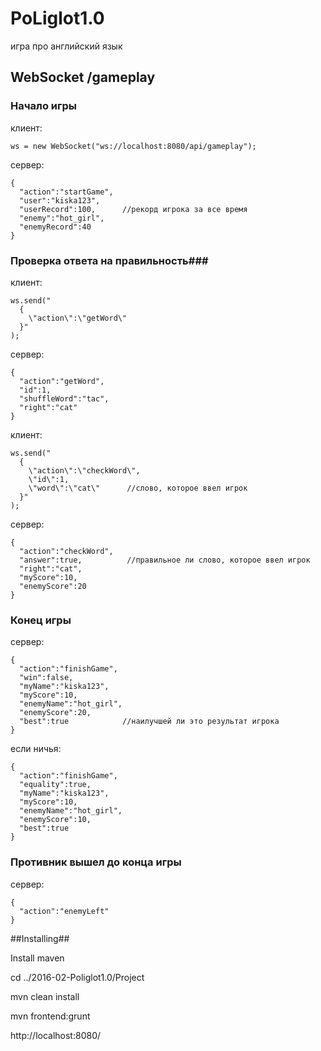 # PoLiglot1.0 #
игра про английский язык

## WebSocket /gameplay ##
### Начало игры ###
клиент:
```
ws = new WebSocket("ws://localhost:8080/api/gameplay");
```
сервер:
```
{
  "action":"startGame",
  "user":"kiska123",
  "userRecord":100,      //рекорд игрока за все время
  "enemy":"hot_girl",
  "enemyRecord":40
}
```
### Проверка ответа на правильность###
клиент:
```
ws.send("
  {
    \"action\":\"getWord\"
  }"
);
```
сервер:
```
{
  "action":"getWord",
  "id":1,
  "shuffleWord":"tac",
  "right":"cat"
}
```
клиент:
```
ws.send("
  {
    \"action\":\"checkWord\",
    \"id\":1,
    \"word\":\"cat\"      //слово, которое ввел игрок
  }"
);
```
сервер:
```
{
  "action":"checkWord",
  "answer":true,          //правильное ли слово, которое ввел игрок
  "right":"cat",
  "myScore":10,
  "enemyScore":20
}
```
### Конец игры ###
сервер: 
```
{
  "action":"finishGame",
  "win":false,
  "myName":"kiska123",
  "myScore":10,
  "enemyName":"hot_girl",
  "enemyScore":20,
  "best":true            //наилучшей ли это результат игрока
}
```
если ничья:
```
{
  "action":"finishGame",
  "equality":true,
  "myName":"kiska123",
  "myScore":10,
  "enemyName":"hot_girl",
  "enemyScore":10,
  "best":true
}
```
### Противник вышел до конца игры ###
сервер: 
```
{
  "action":"enemyLeft"
}
```


##Installing##
<p>Install maven</p>
<p>cd ../2016-02-Poliglot1.0/Project</p>
<p>mvn clean install</p>
<p>mvn frontend:grunt</p>
<p>http://localhost:8080/</p>



